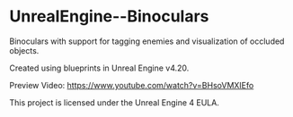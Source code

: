 # UnrealEngine--Binoculars
Binoculars with support for tagging enemies and visualization of occluded objects.

Created using blueprints in Unreal Engine v4.20.

Preview Video: https://www.youtube.com/watch?v=BHsoVMXIEfo

This project is licensed under the Unreal Engine 4 EULA.
